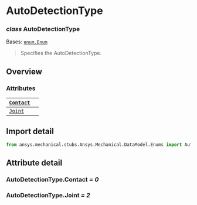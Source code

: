 <a id="autodetectiontype"></a>

# AutoDetectionType

<a id="AutoDetectionType"></a>

### *class* AutoDetectionType

Bases: [`enum.Enum`](https://docs.python.org/3/library/enum.html#enum.Enum)

> Specifies the AutoDetectionType.

> <!-- !! processed by numpydoc !! -->

<a id="overview"></a>

## Overview

### Attributes

| [`Contact`](#AutoDetectionType.Contact)                                  |    |
|--------------------------------------------------------------------------|----|
| [`Joint`](../../../ACT/Automation/Mechanical/Connections/Joint.md#Joint) |    |

<a id="import-detail"></a>

## Import detail

```python
from ansys.mechanical.stubs.Ansys.Mechanical.DataModel.Enums import AutoDetectionType
```

<a id="attribute-detail"></a>

## Attribute detail

<a id="AutoDetectionType.Contact"></a>

### AutoDetectionType.Contact *= 0*

<a id="AutoDetectionType.Joint"></a>

### AutoDetectionType.Joint *= 2*
